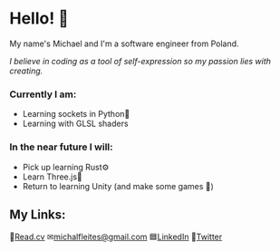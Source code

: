 #  Hello! 💬
My name's Michael and I'm a software engineer from Poland.

*I believe in coding as a tool of self-expression so my passion lies with creating.*
### Currently I am:
* Learning sockets in Python🔌
* Learning with GLSL shaders

### In the near future I will:
* Pick up learning Rust⚙
* Learn Three.js🔻
* Return to learning Unity (and make some games 🎉)

## My Links:
📄[Read.cv](https://read.cv/flashandromeda)
✉[michalfleites@gmail.com](mailto:michalfleites@gmail.com)
🟦[LinkedIn](https://www.linkedin.com/in/michalfleites/)
🦆[Twitter](https://twitter.com/FlashAndromeda)
